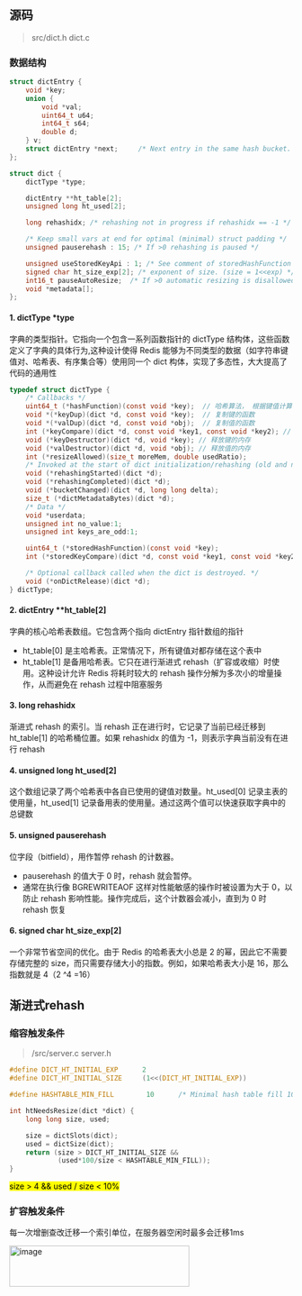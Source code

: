 ## 源码
> src/dict.h dict.c
### 数据结构
```c
struct dictEntry {
    void *key;
    union {
        void *val;
        uint64_t u64;
        int64_t s64;
        double d;
    } v;
    struct dictEntry *next;     /* Next entry in the same hash bucket. */
};
```
```c
struct dict {
    dictType *type;

    dictEntry **ht_table[2];
    unsigned long ht_used[2];

    long rehashidx; /* rehashing not in progress if rehashidx == -1 */

    /* Keep small vars at end for optimal (minimal) struct padding */
    unsigned pauserehash : 15; /* If >0 rehashing is paused */

    unsigned useStoredKeyApi : 1; /* See comment of storedHashFunction above */
    signed char ht_size_exp[2]; /* exponent of size. (size = 1<<exp) */
    int16_t pauseAutoResize;  /* If >0 automatic resizing is disallowed (<0 indicates coding error) */
    void *metadata[];
};
```
#### 1. dictType *type
字典的类型指针。它指向一个包含一系列函数指针的 dictType 结构体，这些函数定义了字典的具体行为,这种设计使得 Redis 能够为不同类型的数据（如字符串键值对、哈希表、有序集合等）使用同一个 dict 构体，实现了多态性，大大提高了代码的通用性
```c
typedef struct dictType {
    /* Callbacks */
    uint64_t (*hashFunction)(const void *key);  // 哈希算法， 根据键值计算哈希值、索引值
    void *(*keyDup)(dict *d, const void *key);  // 复制键的函数
    void *(*valDup)(dict *d, const void *obj);  // 复制值的函数
    int (*keyCompare)(dict *d, const void *key1, const void *key2); // 对比键的函数
    void (*keyDestructor)(dict *d, void *key); // 释放键的内存
    void (*valDestructor)(dict *d, void *obj); // 释放值的内存
    int (*resizeAllowed)(size_t moreMem, double usedRatio);
    /* Invoked at the start of dict initialization/rehashing (old and new ht are already created) */
    void (*rehashingStarted)(dict *d);
    void (*rehashingCompleted)(dict *d);
    void (*bucketChanged)(dict *d, long long delta);
    size_t (*dictMetadataBytes)(dict *d);
    /* Data */
    void *userdata;
    unsigned int no_value:1;
    unsigned int keys_are_odd:1;

    uint64_t (*storedHashFunction)(const void *key);
    int (*storedKeyCompare)(dict *d, const void *key1, const void *key2);

    /* Optional callback called when the dict is destroyed. */
    void (*onDictRelease)(dict *d);
} dictType;
```

#### 2. dictEntry **ht_table[2]
字典的核心哈希表数组。它包含两个指向 dictEntry 指针数组的指针
- ht_table[0] 是主哈希表。正常情况下，所有键值对都存储在这个表中
- ht_table[1] 是备用哈希表。它只在进行渐进式 rehash（扩容或收缩）时使用。这种设计允许 Redis 将耗时较大的 rehash 操作分解为多次小的增量操作，从而避免在 rehash 过程中阻塞服务

#### 3. long rehashidx
渐进式 rehash 的索引。当 rehash 正在进行时，它记录了当前已经迁移到 ht_table[1] 的哈希桶位置。如果 rehashidx 的值为 -1，则表示字典当前没有在进行 rehash

#### 4. unsigned long ht_used[2]
这个数组记录了两个哈希表中各自已使用的键值对数量。ht_used[0] 记录主表的使用量，ht_used[1] 记录备用表的使用量。通过这两个值可以快速获取字典中的总键数

#### 5. unsigned pauserehash
位字段（bitfield），用作暂停 rehash 的计数器。
- pauserehash 的值大于 0 时，rehash 就会暂停。
- 通常在执行像 BGREWRITEAOF 这样对性能敏感的操作时被设置为大于 0，以防止 rehash 影响性能。操作完成后，这个计数器会减小，直到为 0 时 rehash 恢复

#### 6. signed char ht_size_exp[2]
一个非常节省空间的优化。由于 Redis 的哈希表大小总是 2 的幂，因此它不需要存储完整的 size，而只需要存储大小的指数。例如，如果哈希表大小是 16，那么指数就是 4（2 
^4 =16）
## 渐进式rehash
### 缩容触发条件
> /src/server.c  server.h
```c
#define DICT_HT_INITIAL_EXP      2
#define DICT_HT_INITIAL_SIZE     (1<<(DICT_HT_INITIAL_EXP))

#define HASHTABLE_MIN_FILL        10      /* Minimal hash table fill 10% */

int htNeedsResize(dict *dict) {
    long long size, used;

    size = dictSlots(dict);
    used = dictSize(dict);
    return (size > DICT_HT_INITIAL_SIZE &&
            (used*100/size < HASHTABLE_MIN_FILL));
}
```
<mark>size > 4 && used / size < 10%</mark> <br>
### 扩容触发条件
每一次增删查改迁移一个索引单位，在服务器空闲时最多会迁移1ms

<img width="320" height="73" alt="image" src="https://github.com/user-attachments/assets/137dbc82-3f74-41f1-8f5d-d1d6f6f2f096" />
